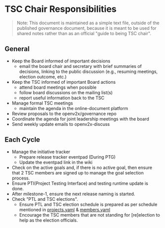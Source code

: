 # TSC Chair Responsibilities

> Note: This document is maintained as a simple text file, outside of the published governance document, because it is meant to be used for shared notes rather than as an official "guide to being TSC chair".

## General

- Keep the Board informed of important decisions
  - email the board chair and secretary with brief summaries of decisions, linking to the public discussion (e.g., resuming meetings, election outcome, etc.)
- Keep the TSC informed of important Board actions
  - attend board meetings when possible
  - follow board discussions on the mailing list(s)
  - report useful information back to the TSC
- Manage formal TSC meetings
  - maintain the agenda in the online-document platform
- Review proposals to the openv2x/governance repo
- Coordinate the agenda for joint leadership meetings with the board
- Send weekly update emails to openv2x-discuss

## Each Cycle

- Manage the initiative tracker
  - Prepare release tracker eventpad (During PTG)
  - Update the eventpad link in the wiki
- Check on the active goals and, if there is no active goal, then ensure that 2 TSC members are signed up to manage the goal selection process.
- Ensure PTI(Project Testing Interface) and testing runtime update is done.
- After milestone-1, ensure the next release naming is started.
- Check "PTL and TSC elections".
  - Ensure PTL and TSC election schedule is prepared as per schedule mentioned in [projects.yaml](projects.yaml) & [members.yaml](members.yaml)
  - Encourage the TSC members that are not standing for [re]election to help as the election officials.
